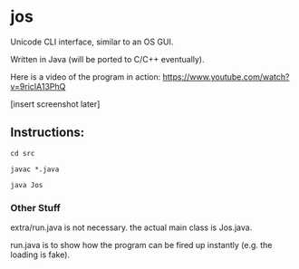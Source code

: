 jos
===

Unicode CLI interface, similar to an OS GUI.

Written in Java (will be ported to C/C++ eventually).

Here is a video of the program in action:
https://www.youtube.com/watch?v=9ricIA13PhQ

[insert screenshot later]

## Instructions:
~~~~
cd src

javac *.java

java Jos
~~~~
### Other Stuff
extra/run.java is not necessary. the actual main class is Jos.java.

run.java is to show how the program can be fired up instantly (e.g. the loading is fake).

